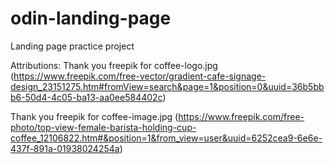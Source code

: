 # odin-landing-page
Landing page practice project

Attributions:
Thank you freepik for coffee-logo.jpg (https://www.freepik.com/free-vector/gradient-cafe-signage-design_23151275.htm#fromView=search&page=1&position=0&uuid=36b5bbb6-50d4-4c05-ba13-aa0ee584402c)

Thank you freepik for coffee-image.jpg (https://www.freepik.com/free-photo/top-view-female-barista-holding-cup-coffee_12106822.htm#&position=1&from_view=user&uuid=6252cea9-6e6e-437f-891a-01938024254a)
